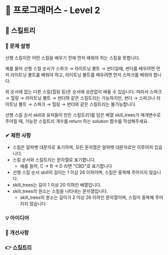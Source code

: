 # 🔔 프로그래머스 - Level 2

## 📑 스킬트리 

### 📌 문제 설명

선행 스킬이란 어떤 스킬을 배우기 전에 먼저 배워야 하는 스킬을 뜻합니다.

예를 들어 선행 스킬 순서가 스파크 → 라이트닝 볼트 → 썬더일때, 썬더를 배우려면 먼저 라이트닝 볼트를 배워야 하고, 라이트닝 볼트를 배우려면 먼저 스파크를 배워야 합니다.

위 순서에 없는 다른 스킬(힐링 등)은 순서에 상관없이 배울 수 있습니다. 따라서 스파크 → 힐링 → 라이트닝 볼트 → 썬더와 같은 스킬트리는 가능하지만, 썬더 → 스파크나 라이트닝 볼트 → 스파크 → 힐링 → 썬더와 같은 스킬트리는 불가능합니다.

선행 스킬 순서 skill과 유저들이 만든 스킬트리1를 담은 배열 skill_trees가 매개변수로 주어질 때, 가능한 스킬트리 개수를 return 하는 solution 함수를 작성해주세요.
### ✔ 제한 사항
- 스킬은 알파벳 대문자로 표기하며, 모든 문자열은 알파벳 대문자로만 이루어져 있습니다.
- 스킬 순서와 스킬트리는 문자열로 표기합니다.
    - 예를 들어, C → B → D 라면 "CBD"로 표기합니다
- 선행 스킬 순서 skill의 길이는 1 이상 26 이하이며, 스킬은 중복해 주어지지 않습니다.
- skill_trees는 길이 1 이상 20 이하인 배열입니다.
- skill_trees의 원소는 스킬을 나타내는 문자열입니다.
    - skill_trees의 원소는 길이가 2 이상 26 이하인 문자열이며, 스킬이 중복해 주어지지 않습니다
### 💡 아이디어

### 💬 개선사항

### 👉 [스킬트리](https://programmers.co.kr/learn/courses/30/lessons/49993)



